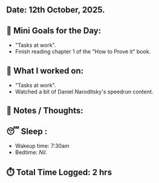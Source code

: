 ## Date: 12th October, 2025.

## 🎯 Mini Goals for the Day:
- "Tasks at work". 
- Finish reading chapter 1 of the "How to Prove it" book. 
## 📖 What I worked on:
- "Tasks at work".
- Watched a bit of Daniel Naroditsky's speedrun content.
## 📝 Notes / Thoughts:

## 😴 Sleep :
- Wakeup time: 7:30am
- Bedtime: _Nil_.
## ⏱️ Total Time Logged:  2 hrs